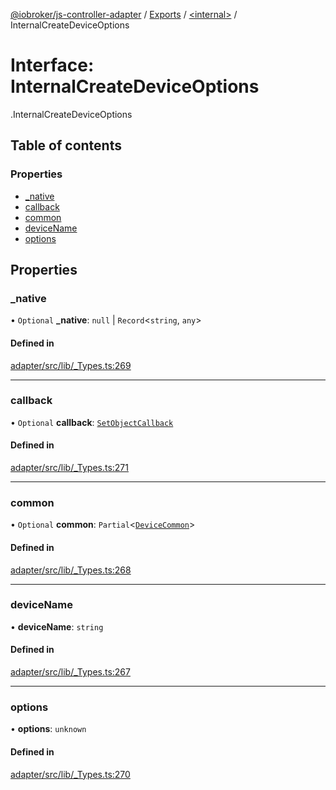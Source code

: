 [@iobroker/js-controller-adapter](../README.md) / [Exports](../modules.md) / [<internal\>](../modules/internal_.md) / InternalCreateDeviceOptions

# Interface: InternalCreateDeviceOptions

[<internal>](../modules/internal_.md).InternalCreateDeviceOptions

## Table of contents

### Properties

- [\_native](internal_.InternalCreateDeviceOptions.md#_native)
- [callback](internal_.InternalCreateDeviceOptions.md#callback)
- [common](internal_.InternalCreateDeviceOptions.md#common)
- [deviceName](internal_.InternalCreateDeviceOptions.md#devicename)
- [options](internal_.InternalCreateDeviceOptions.md#options)

## Properties

### \_native

• `Optional` **\_native**: ``null`` \| `Record`<`string`, `any`\>

#### Defined in

[adapter/src/lib/_Types.ts:269](https://github.com/ioBroker/ioBroker.js-controller/blob/931c925a/packages/adapter/src/lib/_Types.ts#L269)

___

### callback

• `Optional` **callback**: [`SetObjectCallback`](../modules/internal_.md#setobjectcallback)

#### Defined in

[adapter/src/lib/_Types.ts:271](https://github.com/ioBroker/ioBroker.js-controller/blob/931c925a/packages/adapter/src/lib/_Types.ts#L271)

___

### common

• `Optional` **common**: `Partial`<[`DeviceCommon`](internal_.DeviceCommon.md)\>

#### Defined in

[adapter/src/lib/_Types.ts:268](https://github.com/ioBroker/ioBroker.js-controller/blob/931c925a/packages/adapter/src/lib/_Types.ts#L268)

___

### deviceName

• **deviceName**: `string`

#### Defined in

[adapter/src/lib/_Types.ts:267](https://github.com/ioBroker/ioBroker.js-controller/blob/931c925a/packages/adapter/src/lib/_Types.ts#L267)

___

### options

• **options**: `unknown`

#### Defined in

[adapter/src/lib/_Types.ts:270](https://github.com/ioBroker/ioBroker.js-controller/blob/931c925a/packages/adapter/src/lib/_Types.ts#L270)
